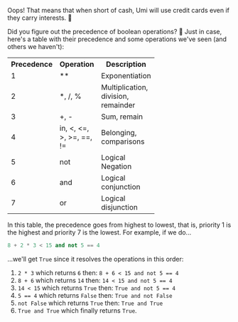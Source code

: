 Oops! That means that when short of cash, Umi will use credit cards even if they carry interests. :money_with_wings: 

Did you figure out the precedence of boolean operations? :thinking: Just in case, here's a table with their precedence and some operations we've seen (and others we haven't):

<table class="table table-striped table-bordered table-condensed text-center">
  <tr>
	<th class ="text-center" style="width: 10px">Precedence</th>
	<th class ="text-center" style="width: 75px">Operation</th>
	<th class ="text-center" style="width: 75px">Description</th>
  </tr>
  <tr>
	<td>1</td>
	<td>**</td>
	<td>Exponentiation</td>
  </tr>
  <tr>
	<td>2</td>
	<td>*,  /,  %</td>
	<td>Multiplication, division, remainder</td>
  </tr>
  <tr>
	<td>3</td>
	<td>+,  -</td>
	<td>Sum, remain</td>
  </tr>
  <tr>
	<td>4</td>
	<td>in,  <,  <=,  >,  >=,  ==,  !=</td>
	<td>Belonging, comparisons</td>
  </tr>
  <tr>
	<td>5</td>
	<td>not</td>
	<td>Logical Negation</td>
  </tr>
  <tr>
	<td>6</td>
	<td>and</td>
	<td>Logical conjunction</td>
  </tr>
  <tr>
	<td>7</td>
	<td>or</td>
	<td>Logical disjunction</td>
  </tr>
</table>

In this table, the precedence goes from highest to lowest, that is, priority 1 is the highest and priority 7 is the lowest. For example, if we do...

``` python
8 + 2 * 3 < 15 and not 5 == 4
```

...we'll get `True` since it resolves the operations in this order:

1. `2 * 3` which returns `6` then: `8 + 6 < 15 and not 5 == 4`
2. `8 + 6` which returns `14` then: `14 < 15 and not 5 == 4`
3. `14 < 15` which returns `True` then: `True and not 5 == 4`
4. `5 == 4` which returns `False` then: `True and not False`
5. `not False` which returns `True` then: `True and True`
6. `True and True` which finally returns `True`.
